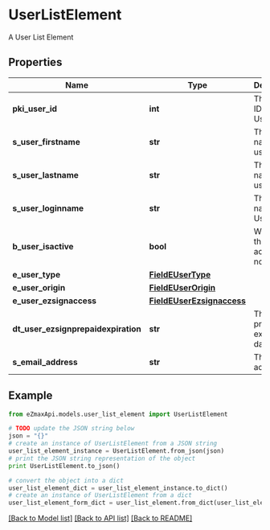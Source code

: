 # UserListElement

A User List Element

## Properties
Name | Type | Description | Notes
------------ | ------------- | ------------- | -------------
**pki_user_id** | **int** | The unique ID of the User | 
**s_user_firstname** | **str** | The first name of the user | 
**s_user_lastname** | **str** | The last name of the user | 
**s_user_loginname** | **str** | The login name of the User. | 
**b_user_isactive** | **bool** | Whether the User is active or not | 
**e_user_type** | [**FieldEUserType**](FieldEUserType.md) |  | 
**e_user_origin** | [**FieldEUserOrigin**](FieldEUserOrigin.md) |  | 
**e_user_ezsignaccess** | [**FieldEUserEzsignaccess**](FieldEUserEzsignaccess.md) |  | 
**dt_user_ezsignprepaidexpiration** | **str** | The eZsign prepaid expiration date | [optional] 
**s_email_address** | **str** | The email address. | 

## Example

```python
from eZmaxApi.models.user_list_element import UserListElement

# TODO update the JSON string below
json = "{}"
# create an instance of UserListElement from a JSON string
user_list_element_instance = UserListElement.from_json(json)
# print the JSON string representation of the object
print UserListElement.to_json()

# convert the object into a dict
user_list_element_dict = user_list_element_instance.to_dict()
# create an instance of UserListElement from a dict
user_list_element_form_dict = user_list_element.from_dict(user_list_element_dict)
```
[[Back to Model list]](../README.md#documentation-for-models) [[Back to API list]](../README.md#documentation-for-api-endpoints) [[Back to README]](../README.md)


